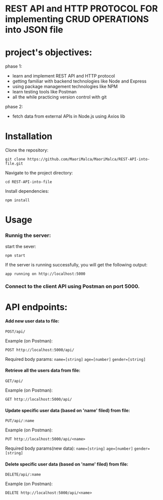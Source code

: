 # REST API and HTTP PROTOCOL FOR implementing CRUD OPERATIONS into JSON file

# project's objectives:

phase 1:
- learn and implement REST API and HTTP protocol
- getting familiar with backend technologies like Node and Express
- using package management technologies like NPM 
- learn testing tools like Postman 
- all the while practicing version control with git

phase 2:
- fetch data from external APIs in Node.js using Axios lib


# Installation

Clone the repository:
```
git clone https://github.com/MaoriMalca/MaoriMalca/REST-API-into-file.git
```
Navigate to the project directory:
```
cd REST-API-into-file
```
Install dependencies:
```
npm install
```

# Usage

### Runnig the server:

start the sever:
```
npm start
```
If the server is running successfully, you will get the following output:

```bash
app running on http://localhost:5000
``````

### Connect to the client API using Postman on port 5000.


# API endpoints:

#### Add new user data to file:

```POST/api/ ```
		
Example (on Postman):	
```
POST http://localhost:5000/api/
```
Required body params: 
 `name=[string]`
 `age=[number]`
 `gender=[string]`


#### Retrieve all the users data from file:

```GET/api/ ```
		
Example (on Postman):	
```
GET http://localhost:5000/api/
```

#### Update specific user data (based on 'name' filed) from file:

```PUT/api/:name ```
		
Example (on Postman):	
```
PUT http://localhost:5000/api/<name>
```
Required body params(new data): 
 `name=[string]`
 `age=[number]`
 `gender=[string]`

 
#### Delete specific user data (based on 'name' filed) from file:

```DELETE/api/:name ```
		
Example (on Postman):	
```
DELETE http://localhost:5000/api/<name>
```






